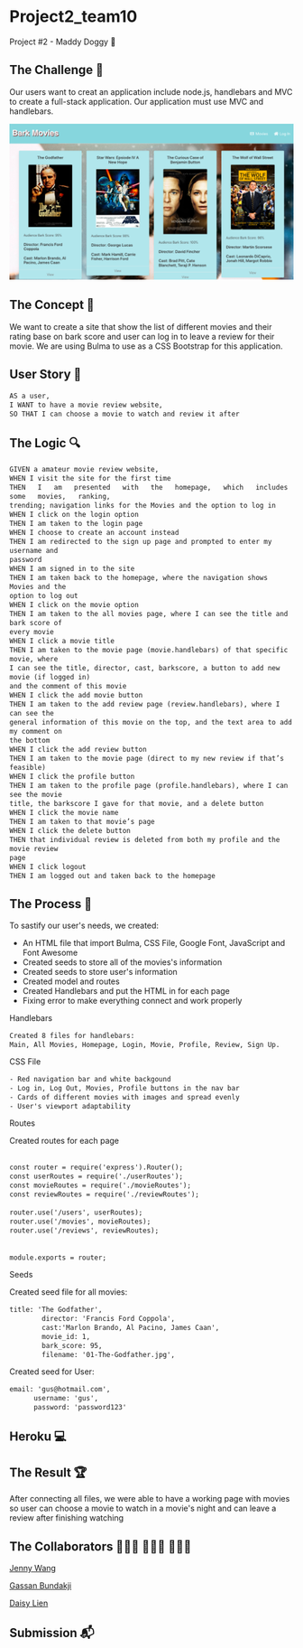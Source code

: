 # Project2_team10
Project #2 - Maddy Doggy 🐶

## The Challenge 🔐
Our users want to creat an application include node.js, handlebars and MVC to create a full-stack application. Our application must use MVC and handlebars. 

![](./public/images/homepage.png)


## The Concept 🔑
We want to create a site that show the list of different movies and their rating base on bark score and user can log in to leave a review for their movie. We are using Bulma to use as a CSS Bootstrap for this application. 

## User Story 📃

```
AS a user,
I WANT to have a movie review website,
SO THAT I can choose a movie to watch and review it after
```

## The Logic 🔍

```
GIVEN a amateur movie review website,
WHEN I visit the site for the first time
THEN   I   am   presented   with   the   homepage,   which   includes   some   movies,   ranking,
trending; navigation links for the Movies and the option to log in
WHEN I click on the login option
THEN I am taken to the login page
WHEN I choose to create an account instead
THEN I am redirected to the sign up page and prompted to enter my username and
password
WHEN I am signed in to the site
THEN I am taken back to the homepage, where the navigation shows Movies and the
option to log out
WHEN I click on the movie option
THEN I am taken to the all movies page, where I can see the title and bark score of
every movie
WHEN I click a movie title
THEN I am taken to the movie page (movie.handlebars) of that specific movie, where
I can see the title, director, cast, barkscore, a button to add new movie (if logged in)
and the comment of this movie
WHEN I click the add movie button
THEN I am taken to the add review page (review.handlebars), where I can see the
general information of this movie on the top, and the text area to add my comment on
the bottom
WHEN I click the add review button
THEN I am taken to the movie page (direct to my new review if that’s feasible)
WHEN I click the profile button
THEN I am taken to the profile page (profile.handlebars), where I can see the movie
title, the barkscore I gave for that movie, and a delete button
WHEN I click the movie name
THEN I am taken to that movie’s page
WHEN I click the delete button
THEN that individual review is deleted from both my profile and the movie review
page
WHEN I click logout
THEN I am logged out and taken back to the homepage
```

## The Process 📝
To sastify our user's needs, we created: 
- An HTML file that import Bulma, CSS File, Google Font, JavaScript and Font Awesome
- Created seeds to store all of the movies's information
- Created seeds to store user's information
- Created model and routes
- Created Handlebars and put the HTML in for each page
- Fixing error to make everything connect and work properly

Handlebars

```
Created 8 files for handlebars: 
Main, All Movies, Homepage, Login, Movie, Profile, Review, Sign Up.

```

CSS File

```
- Red navigation bar and white backgound
- Log in, Log Out, Movies, Profile buttons in the nav bar
- Cards of different movies with images and spread evenly
- User's viewport adaptability

```

Routes 

   Created routes for each page 
```

const router = require('express').Router();
const userRoutes = require('./userRoutes');
const movieRoutes = require('./movieRoutes');
const reviewRoutes = require('./reviewRoutes');

router.use('/users', userRoutes);
router.use('/movies', movieRoutes);
router.use('/reviews', reviewRoutes);


module.exports = router;
```

Seeds

   Created seed file for all movies:

```
title: 'The Godfather',
        director: 'Francis Ford Coppola',
        cast:'Marlon Brando, Al Pacino, James Caan',
        movie_id: 1,
        bark_score: 95,
        filename: '01-The-Godfather.jpg',

```

   Created seed for User: 

```
email: 'gus@hotmail.com',
      username: 'gus',
      password: 'password123'

```

## Heroku 💻



## The Result 🏆
After connecting all files, we were able to have a working page with movies so user can choose a movie to watch in a movie's night and can leave a review after finishing watching

## The Collaborators 👩🏻‍💻 🧑🏻‍💻 👩🏻‍💻
[Jenny Wang](https://github.com/aurorayihe)

[Gassan Bundakji](https://github.com/gbundakji)

[Daisy Lien](https://github.com/quynhlien2002)

## Submission 📬



